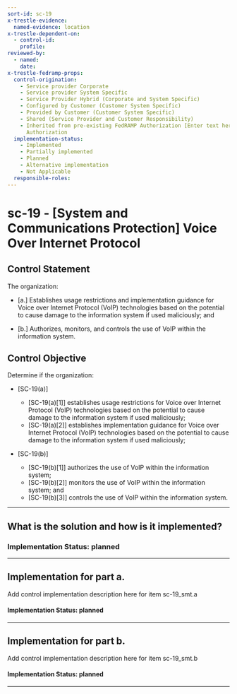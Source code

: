 ```yaml
---
sort-id: sc-19
x-trestle-evidence:
  named-evidence: location
x-trestle-dependent-on:
  - control-id:
    profile:
reviewed-by:
  - named:
    date:
x-trestle-fedramp-props:
  control-origination:
    - Service provider Corporate
    - Service provider System Specific
    - Service Provider Hybrid (Corporate and System Specific)
    - Configured by Customer (Customer System Specific)
    - Provided by Customer (Customer System Specific)
    - Shared (Service Provider and Customer Responsibility)
    - Inherited from pre-existing FedRAMP Authorization [Enter text here], Date of
      Authorization
  implementation-status:
    - Implemented
    - Partially implemented
    - Planned
    - Alternative implementation
    - Not Applicable
  responsible-roles:
---
```


# sc-19 - \[System and Communications Protection\] Voice Over Internet Protocol

## Control Statement

The organization:

- \[a.\] Establishes usage restrictions and implementation guidance for Voice over Internet Protocol (VoIP) technologies based on the potential to cause damage to the information system if used maliciously; and

- \[b.\] Authorizes, monitors, and controls the use of VoIP within the information system.

## Control Objective

Determine if the organization:

- \[SC-19(a)\]

  - \[SC-19(a)[1]\] establishes usage restrictions for Voice over Internet Protocol (VoIP) technologies based on the potential to cause damage to the information system if used maliciously;
  - \[SC-19(a)[2]\] establishes implementation guidance for Voice over Internet Protocol (VoIP) technologies based on the potential to cause damage to the information system if used maliciously;

- \[SC-19(b)\]

  - \[SC-19(b)[1]\] authorizes the use of VoIP within the information system;
  - \[SC-19(b)[2]\] monitors the use of VoIP within the information system; and
  - \[SC-19(b)[3]\] controls the use of VoIP within the information system.

______________________________________________________________________

## What is the solution and how is it implemented?

### Implementation Status: planned

______________________________________________________________________

## Implementation for part a.

Add control implementation description here for item sc-19_smt.a

#### Implementation Status: planned

______________________________________________________________________

## Implementation for part b.

Add control implementation description here for item sc-19_smt.b

#### Implementation Status: planned

______________________________________________________________________
